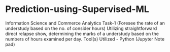 # Prediction-using-Supervised-ML
Information Science and Commerce Analytics Task-1 (Foresee the rate of an understudy based on the no. of consider hours) Utilizing straightforward direct relapse show, determining the marks of a understudy based on the numbers of hours examined per day. Tool(s) Utilized - Python (Jupyter Note pad)

